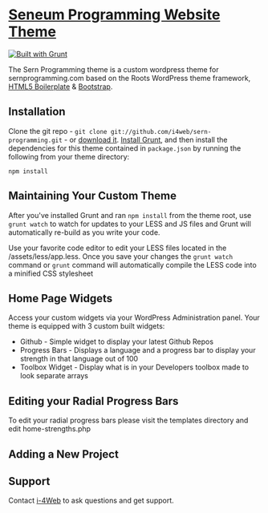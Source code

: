 # [Seneum Programming Website Theme](http://www.sernprogramming.com/)

[![Built with Grunt](https://cdn.gruntjs.com/builtwith.png)](http://gruntjs.com/)

The Sern Programming theme is a custom wordpress theme for sernprogramming.com based on the Roots WordPress theme framework, [HTML5 Boilerplate](http://html5boilerplate.com/) & [Bootstrap](http://getbootstrap.com/).


## Installation

Clone the git repo - `git clone git://github.com/i4web/sern-programming.git` - or [download it](https://github.com/i4web/sern-programming/archive/master.zip). [Install Grunt](http://gruntjs.com/getting-started), and then install the dependencies for this theme contained in `package.json` by running the following from your theme directory:

```
npm install
```


## Maintaining Your Custom Theme

After you've installed Grunt and ran `npm install` from the theme root, use `grunt watch` to watch for updates to your LESS and JS files and Grunt will automatically re-build as you write your code.

Use your favorite code editor to edit your LESS files located in the /assets/less/app.less. Once you save your changes the `grunt watch` command or `grunt` command will automatically compile the LESS code into a minified CSS stylesheet



## Home Page Widgets

Access your custom widgets via your WordPress Administration panel. Your theme is equipped with 3 custom built widgets:

* Github - Simple widget to display your latest Github Repos
* Progress Bars - Displays a language and a progress bar to display your strength in that language out of 100
* Toolbox Widget - Display what is in your Developers toolbox made to look separate arrays

## Editing your Radial Progress Bars

To edit your radial progress bars please visit the templates directory and edit home-strengths.php

## Adding a New Project



## Support

Contact [i-4Web](http://www.i-4web.com/) to ask questions and get support.
